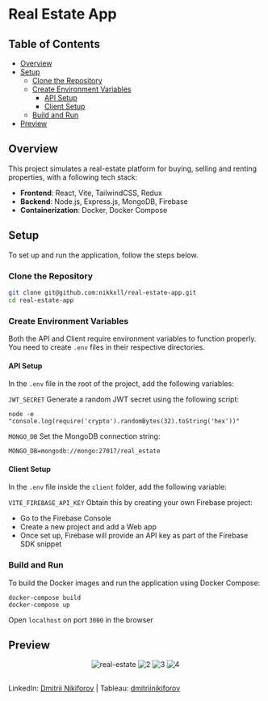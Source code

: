 # Real Estate App

## Table of Contents
- [Overview](#overview)
- [Setup](#setup)
  - [Clone the Repository](#clone-the-repository)
  - [Create Environment Variables](#create-environment-variables)
    - [API Setup](#api-setup)
    - [Client Setup](#client-setup)
  - [Build and Run](#build-and-run)
- [Preview](#preview)

## Overview

This project simulates a real-estate platform for buying, selling and renting properties, with a following tech stack:

- **Frontend**: React, Vite, TailwindCSS, Redux
- **Backend**: Node.js, Express.js, MongoDB, Firebase
- **Containerization**: Docker, Docker Compose

## Setup

To set up and run the application, follow the steps below.

### Clone the Repository

```bash
git clone git@github.com:nikkxll/real-estate-app.git
cd real-estate-app
```

### Create Environment Variables

Both the API and Client require environment variables to function properly. You need to create ```.env``` files in their respective directories.

#### API Setup

In the ```.env``` file in the root of the project, add the following variables:

```JWT_SECRET``` 
Generate a random JWT secret using the following script:

```
node -e "console.log(require('crypto').randomBytes(32).toString('hex'))"
```

```MONGO_DB```
Set the MongoDB connection string:

```
MONGO_DB=mongodb://mongo:27017/real_estate
```

#### Client Setup

In the ```.env``` file inside the ```client``` folder, add the following variable:

```VITE_FIREBASE_API_KEY```
Obtain this by creating your own Firebase project:
- Go to the Firebase Console
- Create a new project and add a Web app
- Once set up, Firebase will provide an API key as part of the Firebase SDK snippet

### Build and Run

To build the Docker images and run the application using Docker Compose:
```
docker-compose build
docker-compose up
```

Open ```localhost``` on port ```3000``` in the browser

## Preview

<div align="center">

![real-estate](https://github.com/user-attachments/assets/11fe204f-8622-4e19-a752-eea1e5ff43a4)
![2](https://github.com/user-attachments/assets/02db382e-6468-41ca-9bd9-585b73dc9da4)
![3](https://github.com/user-attachments/assets/30835a26-d253-497e-a5ca-dd93c2b14a3f)
![4](https://github.com/user-attachments/assets/7cd4ea68-d629-4db9-8547-2e6e0fe5f7b3)

</div>

##

LinkedIn: [Dmitrii Nikiforov](https://www.linkedin.com/in/dmitriinikiforov/) | Tableau: [dmitriinikiforov](https://public.tableau.com/app/profile/nikiforov.dmitrii/vizzes)

